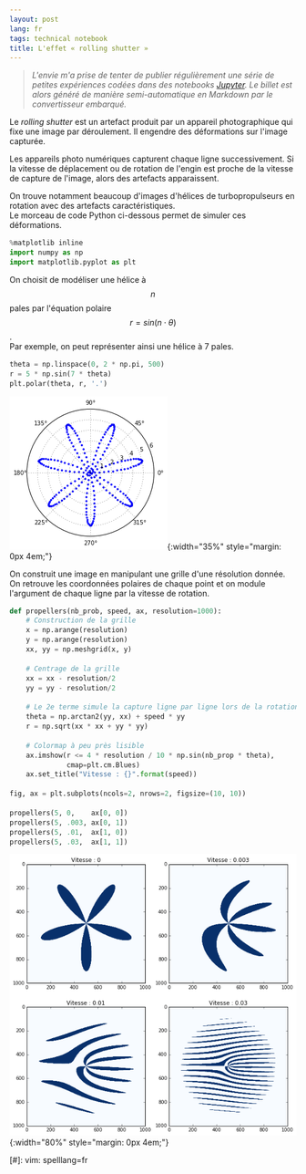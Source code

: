 ```yaml
---
layout: post
lang: fr
tags: technical notebook
title: L'effet « rolling shutter »
---
```


> *L'envie m'a prise de tenter de publier régulièrement une série de petites expériences codées dans des notebooks [Jupyter](http://jupyter.org). Le billet est alors généré de manière semi-automatique en Markdown par le convertisseur embarqué.*

Le *rolling shutter* est un artefact produit par un appareil photographique qui fixe une image par déroulement. Il engendre des déformations sur l'image capturée.

Les appareils photo numériques capturent chaque ligne successivement. Si la vitesse de déplacement ou de rotation de l'engin est proche de la vitesse de capture de l'image, alors des artefacts apparaissent.

On trouve notamment beaucoup d'images d'hélices de turbopropulseurs en rotation avec des artefacts caractéristiques.  
Le morceau de code Python ci-dessous permet de simuler ces déformations.


~~~python
%matplotlib inline
import numpy as np
import matplotlib.pyplot as plt
~~~

On choisit de modéliser une hélice à $$n$$ pales par l'équation polaire $$r = sin(n\cdot\theta)$$.  
Par exemple, on peut représenter ainsi une hélice à 7 pales.


~~~python
theta = np.linspace(0, 2 * np.pi, 500)
r = 5 * np.sin(7 * theta)
plt.polar(theta, r, '.')
~~~


![Modélisation d'une hélice par une équation polaire](/images/l-effet-rolling-shutter_3_0.png){:width="35%" style="margin: 0px 4em;"}


On construit une image en manipulant une grille d'une résolution donnée.  
On retrouve les coordonnées polaires de chaque point et on module l'argument de chaque ligne par la vitesse de rotation.


~~~python
def propellers(nb_prob, speed, ax, resolution=1000):
    # Construction de la grille
    x = np.arange(resolution)
    y = np.arange(resolution)
    xx, yy = np.meshgrid(x, y)
    
    # Centrage de la grille
    xx = xx - resolution/2
    yy = yy - resolution/2
    
    # Le 2e terme simule la capture ligne par ligne lors de la rotation
    theta = np.arctan2(yy, xx) + speed * yy
    r = np.sqrt(xx * xx + yy * yy)
    
    # Colormap à peu près lisible
    ax.imshow(r <= 4 * resolution / 10 * np.sin(nb_prop * theta),
              cmap=plt.cm.Blues)
    ax.set_title("Vitesse : {}".format(speed))

fig, ax = plt.subplots(ncols=2, nrows=2, figsize=(10, 10))

propellers(5, 0,    ax[0, 0])
propellers(5, .003, ax[0, 1])
propellers(5, .01,  ax[1, 0])
propellers(5, .03,  ax[1, 1])
~~~

![Artefacts pour plusieurs vitesses de rotation](/images/l-effet-rolling-shutter_5_0.png){:width="80%" style="margin: 0px 4em;"}

[#]: vim: spelllang=fr
